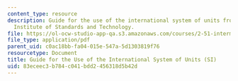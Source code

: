```yaml
---
content_type: resource
description: Guide for the use of the international system of units from the National
  Institute of Standards and Technology.
file: https://ol-ocw-studio-app-qa.s3.amazonaws.com/courses/2-51-intermediate-heat-and-mass-transfer-fall-2008/83eceec3b784c041bdd2456318d5b42d_sp811.pdf
file_type: application/pdf
parent_uid: c0ac18bb-fa04-015e-547a-5d1303819f76
resourcetype: Document
title: Guide for the Use of the International System of Units (SI)
uid: 83eceec3-b784-c041-bdd2-456318d5b42d
---
```

